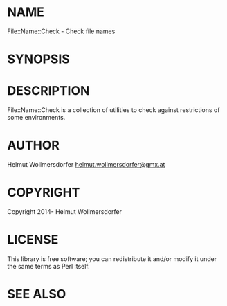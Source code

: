 # NAME

File::Name::Check - Check file names

# SYNOPSIS

    

# DESCRIPTION

File::Name::Check is a collection of utilities to check against restrictions of some environments.

# AUTHOR

Helmut Wollmersdorfer <helmut.wollmersdorfer@gmx.at>

# COPYRIGHT

Copyright 2014- Helmut Wollmersdorfer

# LICENSE

This library is free software; you can redistribute it and/or modify
it under the same terms as Perl itself.

# SEE ALSO
